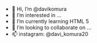 - 👋 Hi, I’m @davikomura
- 👀 I’m interested in ...
- 🌱 I’m currently learning HTML 5
- 💞️ I’m looking to collaborate on ...
- 📫 instagram: @davi_komura20 

<!---
davikomura/davikomura is a ✨ special ✨ repository because its `README.md` (this file) appears on your GitHub profile.
You can click the Preview link to take a look at your changes.
--->
